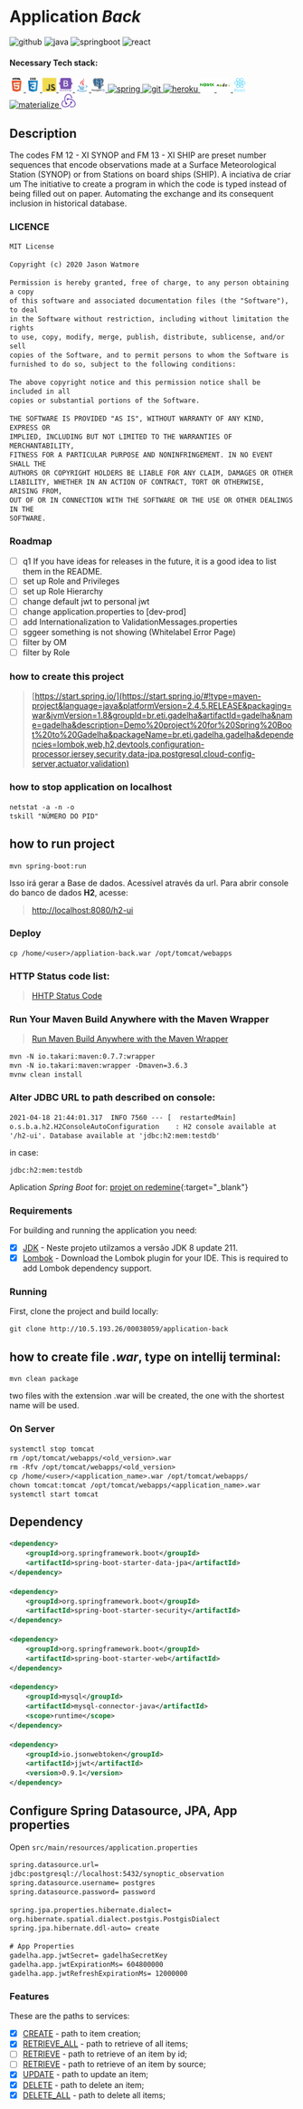# Application _Back_

![github](https://img.shields.io/github/stars/gadelhati/demo?style=social "Github")
![java](https://img.shields.io/badge/java-8-6495ED "Java")
![springboot](https://img.shields.io/badge/springboot-2.4.5-6495ED "Spring Boot")
![react](https://img.shields.io/badge/react-17.0.2-6495ED "React")

#### Necessary Tech stack:

<a href="https://www.w3.org/html/" target="_blank">
    <img src="https://raw.githubusercontent.com/devicons/devicon/master/icons/html5/html5-original-wordmark.svg" alt="html5" width="25" height="25"/>
</a>
<a href="https://www.w3schools.com/css/" target="_blank">
    <img src="https://raw.githubusercontent.com/devicons/devicon/master/icons/css3/css3-original-wordmark.svg" alt="css3" width="25" height="25"/>
</a>
<a href="https://developer.mozilla.org/en-US/docs/Web/JavaScript" target="_blank">
    <img src="https://raw.githubusercontent.com/devicons/devicon/master/icons/javascript/javascript-original.svg" alt="javascript" width="25" height="25"/>
</a>
<a href="https://getbootstrap.com" target="_blank">
    <img src="https://raw.githubusercontent.com/devicons/devicon/master/icons/bootstrap/bootstrap-plain-wordmark.svg" alt="bootstrap" width="25" height="25"/>
</a>
<a href="https://www.java.com" target="_blank">
    <img src="https://raw.githubusercontent.com/devicons/devicon/master/icons/java/java-original.svg" alt="java" width="25" height="25"/>
</a>
<a href="https://www.postgresql.org" target="_blank">
    <img src="https://raw.githubusercontent.com/devicons/devicon/master/icons/postgresql/postgresql-original-wordmark.svg" alt="postgresql" width="25" height="25"/>
</a>
<a href="https://spring.io/" target="_blank">
    <img src="https://www.vectorlogo.zone/logos/springio/springio-icon.svg" alt="spring" width="25" height="25"/>
</a>
<a href="https://git-scm.com/" target="_blank">
    <img src="https://www.vectorlogo.zone/logos/git-scm/git-scm-icon.svg" alt="git" width="25" height="25"/>
</a>

[comment]: <> (<a href="https://www.linux.org/" target="_blank">)
[comment]: <> (    <img src="https://raw.githubusercontent.com/devicons/devicon/master/icons/linux/linux-original.svg" alt="linux" width="25" height="25"/>)
[comment]: <> (</a>)
[comment]: <> (<a href="https://www.docker.com/" target="_blank">)
[comment]: <> (    <img src="https://raw.githubusercontent.com/devicons/devicon/master/icons/docker/docker-original-wordmark.svg" alt="docker" width="25" height="25"/>)
[comment]: <> (</a>)

<a href="https://heroku.com" target="_blank">
    <img src="https://www.vectorlogo.zone/logos/heroku/heroku-icon.svg" alt="heroku" width="25" height="25"/>
</a>
<a href="https://www.nginx.com" target="_blank">
    <img src="https://raw.githubusercontent.com/devicons/devicon/master/icons/nginx/nginx-original.svg" alt="nginx" width="25" height="25"/>
</a>

[comment]: <> (<a href="https://www.jenkins.io" target="_blank">)
[comment]: <> (    <img src="https://www.vectorlogo.zone/logos/jenkins/jenkins-icon.svg" alt="jenkins" width="25" height="25"/>)
[comment]: <> (</a>)

<a href="https://nodejs.org" target="_blank">
    <img src="https://raw.githubusercontent.com/devicons/devicon/master/icons/nodejs/nodejs-original-wordmark.svg" alt="nodejs" width="25" height="25"/>
</a>
<a href="https://reactjs.org/" target="_blank">
    <img src="https://raw.githubusercontent.com/devicons/devicon/master/icons/react/react-original-wordmark.svg" alt="react" width="25" height="25"/>
</a>
<a href="https://materializecss.com/" target="_blank">
    <img src="https://raw.githubusercontent.com/prplx/svg-logos/5585531d45d294869c4eaab4d7cf2e9c167710a9/svg/materialize.svg" alt="materialize" width="25" height="25"/>
</a>
<a href="https://redux.js.org" target="_blank">
    <img src="https://raw.githubusercontent.com/devicons/devicon/master/icons/redux/redux-original.svg" alt="redux" width="25" height="25"/>
</a>

## Description
The codes FM 12 - XI SYNOP and FM 13 - XI SHIP are preset number sequences
that encode observations made at a Surface Meteorological Station (SYNOP) or from
Stations on board ships (SHIP).
A inciativa de criar um
The initiative to create a program in which the code is typed instead of being filled out on paper. Automating the exchange and its consequent inclusion in historical database.

### LICENCE
```
MIT License

Copyright (c) 2020 Jason Watmore

Permission is hereby granted, free of charge, to any person obtaining a copy
of this software and associated documentation files (the "Software"), to deal
in the Software without restriction, including without limitation the rights
to use, copy, modify, merge, publish, distribute, sublicense, and/or sell
copies of the Software, and to permit persons to whom the Software is
furnished to do so, subject to the following conditions:

The above copyright notice and this permission notice shall be included in all
copies or substantial portions of the Software.

THE SOFTWARE IS PROVIDED "AS IS", WITHOUT WARRANTY OF ANY KIND, EXPRESS OR
IMPLIED, INCLUDING BUT NOT LIMITED TO THE WARRANTIES OF MERCHANTABILITY,
FITNESS FOR A PARTICULAR PURPOSE AND NONINFRINGEMENT. IN NO EVENT SHALL THE
AUTHORS OR COPYRIGHT HOLDERS BE LIABLE FOR ANY CLAIM, DAMAGES OR OTHER
LIABILITY, WHETHER IN AN ACTION OF CONTRACT, TORT OR OTHERWISE, ARISING FROM,
OUT OF OR IN CONNECTION WITH THE SOFTWARE OR THE USE OR OTHER DEALINGS IN THE
SOFTWARE.
```
### Roadmap
- [ ] q1 If you have ideas for releases in the future, it is a good idea to list them in the README.
- [ ] set up Role and Privileges
- [ ] set up Role Hierarchy
- [ ] change default jwt to personal jwt
- [ ] change application.properties to [dev-prod]
- [ ] add Internationalization to ValidationMessages.properties
- [ ] sggeer something is not showing (Whitelabel Error Page)
- [ ] filter by OM
- [ ] filter by Role

### how to create this project
> [https://start.spring.io/](https://start.spring.io/#!type=maven-project&language=java&platformVersion=2.4.5.RELEASE&packaging=war&jvmVersion=1.8&groupId=br.eti.gadelha&artifactId=gadelha&name=gadelha&description=Demo%20project%20for%20Spring%20Boot%20to%20Gadelha&packageName=br.eti.gadelha.gadelha&dependencies=lombok,web,h2,devtools,configuration-processor,jersey,security,data-jpa,postgresql,cloud-config-server,actuator,validation)

### how to stop application on localhost
```
netstat -a -n -o
tskill "NÚMERO DO PID"
```
## how to run project
```
mvn spring-boot:run
```
Isso irá gerar a Base de dados. Acessível através da url.
Para abrir console do banco de dados **H2**, acesse:

> [http://localhost:8080/h2-ui](http://localhost:8080/h2-ui)

### Deploy
```
cp /home/<user>/appliation-back.war /opt/tomcat/webapps
```

### HTTP Status code list:

> [HHTP Status Code](https://httpstatuses.com/)
### Run Your Maven Build Anywhere with the Maven Wrapper

>[Run Maven Build Anywhere with the Maven Wrapper](https://reflectoring.io/maven-wrapper/)
```
mvn -N io.takari:maven:0.7.7:wrapper
mvn -N io.takari:maven:wrapper -Dmaven=3.6.3
mvnw clean install
```

### Alter JDBC URL to path described on console:
```
2021-04-18 21:44:01.317  INFO 7560 --- [  restartedMain] o.s.b.a.h2.H2ConsoleAutoConfiguration    : H2 console available at '/h2-ui'. Database available at 'jdbc:h2:mem:testdb'
```
in case:
```
jdbc:h2:mem:testdb
```
Aplication _Spring Boot_ for: [projet on redemine](https://redmine.chm.mb/projects/siscoep){:target="_blank"}

### Requirements
For building and running the application you need:

- [x] [JDK](https://www.oracle.com/java/technologies/javase/javase8u211-later-archive-downloads.html) - Neste projeto utilzamos a versão JDK 8 update 211.
- [x] [Lombok](https://projectlombok.org/) - Download the Lombok plugin for your IDE. This is required to add Lombok dependency support.

### Running

First, clone the project and build locally:

```
git clone http://10.5.193.26/00038059/application-back
```
## how to create file _.war_, type on intellij terminal:

```
mvn clean package
```
two files with the extension .war will be created, the one with the shortest name will be used.

### On Server

```
systemctl stop tomcat
rm /opt/tomcat/webapps/<old_version>.war
rm -Rfv /opt/tomcat/webapps/<old_version>
cp /home/<user>/<application_name>.war /opt/tomcat/webapps/
chown tomcat:tomcat /opt/tomcat/webapps/<application_name>.war
systemctl start tomcat
```

## Dependency
```xml
<dependency>
	<groupId>org.springframework.boot</groupId>
	<artifactId>spring-boot-starter-data-jpa</artifactId>
</dependency>

<dependency>
	<groupId>org.springframework.boot</groupId>
	<artifactId>spring-boot-starter-security</artifactId>
</dependency>

<dependency>
	<groupId>org.springframework.boot</groupId>
	<artifactId>spring-boot-starter-web</artifactId>
</dependency>

<dependency>
	<groupId>mysql</groupId>
	<artifactId>mysql-connector-java</artifactId>
	<scope>runtime</scope>
</dependency>

<dependency>
	<groupId>io.jsonwebtoken</groupId>
	<artifactId>jjwt</artifactId>
	<version>0.9.1</version>
</dependency>
```

## Configure Spring Datasource, JPA, App properties
Open `src/main/resources/application.properties`

```properties
spring.datasource.url= jdbc:postgresql://localhost:5432/synoptic_observation
spring.datasource.username= postgres
spring.datasource.password= password

spring.jpa.properties.hibernate.dialect= org.hibernate.spatial.dialect.postgis.PostgisDialect
spring.jpa.hibernate.ddl-auto= create

# App Properties
gadelha.app.jwtSecret= gadelhaSecretKey
gadelha.app.jwtExpirationMs= 604800000
gadelha.app.jwtRefreshExpirationMs= 12000000
```

### Features
These are the paths to services:

- [x] [CREATE](http://127.0.0.1/application-back/synopticObservation/) - path to item creation;
- [x] [RETRIEVE_ALL](http://127.0.0.1/application-back/synopticObservation/) - path to retrieve of all items;
- [ ] [RETRIEVE](http://127.0.0.1/application-back/synopticObservation/id) - path to retrieve of an item by id;
- [ ] [RETRIEVE](http://127.0.0.1/application-back/synopticObservation/id) - path to retrieve of an item by source;
- [x] [UPDATE](http://127.0.0.1/application-back/synopticObservation/id) - path to update an item;
- [x] [DELETE](http://127.0.0.1/application-back/synopticObservation/id) - path to delete an item;
- [x] [DELETE_ALL](http://127.0.0.1/application-back/synopticObservation/) - path to delete all items;